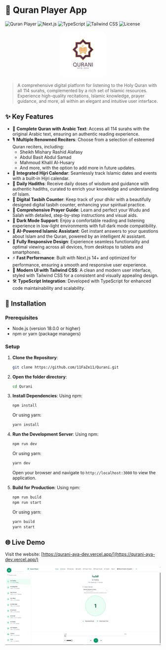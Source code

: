 # 🕋 Quran Player App

![Quran Player](https://img.shields.io/badge/Quran%20Player-v1.0-brightgreen)
![Next.js](https://img.shields.io/badge/Next.js-14%2B-blue)
![TypeScript](https://img.shields.io/badge/TypeScript-5.0%2B-294E80)
![Tailwind CSS](https://img.shields.io/badge/Tailwind%20CSS-3.0%2B-38B2AC)
![License](https://img.shields.io/badge/License-MIT-yellow)

<p align="center">
<img src="./public/app-logo.png" alt="Quran Player Logo" width="150" height="150" style="border-radius: 20px;"/>
</p>

> A comprehensive digital platform for listening to the Holy Quran with all 114 surahs, complemented by a rich set of Islamic resources. Experience high-quality recitations, Islamic knowledge, prayer guidance, and more, all within an elegant and intuitive user interface.

## ✨ Key Features

-   📖 **Complete Quran with Arabic Text**: Access all 114 surahs with the original Arabic text, ensuring an authentic reading experience.
-   🎙️ **Multiple Renowned Reciters**: Choose from a selection of esteemed Quran reciters, including:
    -   Sheikh Mishary Rashid Alafasy
    -   Abdul Basit Abdul Samad
    -   Mahmoud Khalil Al-Husary
    -   And more, with the option to add more in future updates.
-   📅 **Integrated Hijri Calendar**: Seamlessly track Islamic dates and events with a built-in Hijri calendar.
-   💬 **Daily Hadiths**: Receive daily doses of wisdom and guidance with authentic hadiths, curated to enrich your knowledge and understanding of Islam.
-   📿 **Digital Tasbih Counter**: Keep track of your dhikr with a beautifully designed digital tasbih counter, enhancing your spiritual practice.
-   🤲 **Comprehensive Prayer Guide**: Learn and perfect your Wudu and Salah with detailed, step-by-step instructions and visual aids.
-   🌙 **Dark Mode Support**: Enjoy a comfortable reading and listening experience in low-light environments with full dark mode compatibility.
-   🤖 **AI-Powered Islamic Assistant**: Get instant answers to your questions about Islam and the Quran, powered by an intelligent AI assistant.
-   📱 **Fully Responsive Design**: Experience seamless functionality and optimal viewing across all devices, from desktops to tablets and smartphones.
-   ⚡ **Fast Performance**: Built with Next.js 14+ and optimized for performance, ensuring a smooth and responsive user experience.
-   🎨 **Modern UI with Tailwind CSS**: A clean and modern user interface, styled with Tailwind CSS for a consistent and visually appealing design.
-   🛠️ **TypeScript Integration**: Developed with TypeScript for enhanced code maintainability and scalability.

## 🚀 Installation

### Prerequisites

-   Node.js (version 18.0.0 or higher)
-   npm or yarn (package managers)

### Setup

1.  **Clone the Repository**:
    ```bash
    git clone https://github.com/11FaZe11/Qurani.git
    ```
2.  **Open the folder directory**:
    ```bash
    cd Qurani
    ```

3.  **Install Dependencies**:
    Using npm:
    ```bash
    npm install
    ```
    Or using yarn:
    ```bash
    yarn install
    ```

4.  **Run the Development Server**:
    Using npm:
    ```bash
    npm run dev
    ```
    Or using yarn:
    ```bash
    yarn dev
    ```
    Open your browser and navigate to `http://localhost:3000` to view the application.

5.  **Build for Production**:
    Using npm:
    ```bash
    npm run build
    npm run start
    ```
    Or using yarn:
    ```bash
    yarn build
    yarn start
    ```

## 🌐 Live Demo

Visit the website: [https://qurani-aya-dev.vercel.app/](https://qurani-aya-dev.vercel.app/)

<p align="center">
  <img src="./public/app-demo.png" alt="Quran Player App Screenshot" width="1000"/>
</p>



